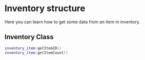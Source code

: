 # Inventory structure

Here you can learn how to get some data from an item in inventory.

## Inventory Class

```lua
inventory_item:getItemID()
inventory_item:getItemCount()
```